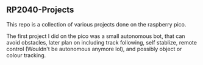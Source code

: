 ## RP2040-Projects
This repo is a collection of various projects done on the raspberry pico.

The first project I did on the pico was a small autonomous bot, that can avoid obstacles, later plan on including track following, self stablize, remote control (Wouldn't be autonomous anymore lol), and possibly object or colour tracking.
